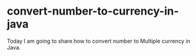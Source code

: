# convert-number-to-currency-in-java
Today I am going to share how to convert number to Multiple currency in Java. 
